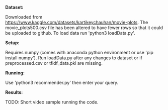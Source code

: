 **Dataset:**

  Downloaded from https://www.kaggle.com/datasets/kartikeychauhan/movie-plots.
  The movie_plots500.csv file has been altered to have fewer rows so that it could be uploaded to github.
  To load data run 'python3 loadData.py'.


**Setup:**

  Requires numpy (comes with anaconda python environment or use 'pip install numpy').
  Run loadData.py after any changes to dataset or if preprocessed.csv or tfidf_data.pkl are missing.


**Running:**

  Use 'python3 recommender.py' then enter your query. 


**Results:**

  TODO: Short video sample running the code.
